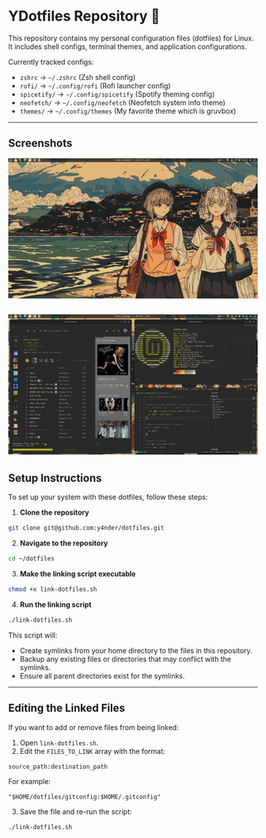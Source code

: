 # YDotfiles Repository 🦸

This repository contains my personal configuration files (dotfiles) for Linux.  
It includes shell configs, terminal themes, and application configurations.  

Currently tracked configs:

- `zshrc` → `~/.zshrc` (Zsh shell config)
- `rofi/` → `~/.config/rofi` (Rofi launcher config)
- `spicetify/` → `~/.config/spicetify` (Spotify theming config)
- `neofetch/` → `~/.config/neofetch` (Neofetch system info theme)
- `themes/` -> `~/.config/themes` (My favorite theme which is gruvbox)

---

## Screenshots
![Demo Wallpaper](assets/demo-wallpaper.png)

![Demo Apps](assets/demo-apps.png)
---


## Setup Instructions

To set up your system with these dotfiles, follow these steps:

1. **Clone the repository**

```bash
git clone git@github.com:y4nder/dotfiles.git
```

2. **Navigate to the repository**

```bash
cd ~/dotfiles
```

3. **Make the linking script executable**

```bash
chmod +x link-dotfiles.sh
```

4. **Run the linking script**

```bash
./link-dotfiles.sh
```

This script will:

* Create symlinks from your home directory to the files in this repository.
* Backup any existing files or directories that may conflict with the symlinks.
* Ensure all parent directories exist for the symlinks.

---

## Editing the Linked Files

If you want to add or remove files from being linked:

1. Open `link-dotfiles.sh`.
2. Edit the `FILES_TO_LINK` array with the format:

```
source_path:destination_path
```

For example:

```
"$HOME/dotfiles/gitconfig:$HOME/.gitconfig"
```

3. Save the file and re-run the script:

```bash
./link-dotfiles.sh
```